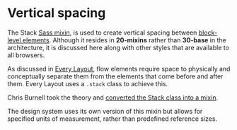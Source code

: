 # Vertical spacing

The Stack [Sass mixin](https://sass-lang.com/documentation/at-rules/mixin), is used to create vertical spacing between [block-level elements](https://developer.mozilla.org/en-US/docs/Web/HTML/Block-level_elements#elements). Although it resides in **20-mixins** rather than **30-base** in the architecture, it is discussed here along with other styles that are available to all browsers.

As discussed in [Every Layout](https://every-layout.dev/layouts/stack/), flow elements require space to physically and conceptually separate them from the elements that come before and after them. Every Layout uses a `.stack` class to achieve this.

Chris Burnell took the theory and [converted the Stack class into a mixin](https://chrisburnell.com/article/sassy-lobotomised-owl/).

The design system uses its own version of this mixin but allows for specified units of measurement, rather than predefined reference sizes.

